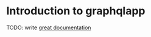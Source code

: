 # Introduction to graphqlapp

TODO: write [great documentation](http://jacobian.org/writing/what-to-write/)
